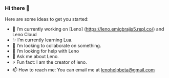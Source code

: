 ### Hi there 👋

Here are some ideas to get you started:

- 🔭 I’m currently working on [Leno] (https://leno.emigbrajjs5.repl.co/) and Leno Cloud
- ✨ I’m currently learning Lua.
- 👯 I’m looking to collaborate on something.
- 🤔 I’m looking for help with Leno
- 💬 Ask me about Leno.
- ⚡ Fun fact: I am the creator of leno.
- 📫 How to reach me: You can email me at lenohelpbeta@gmail.com


